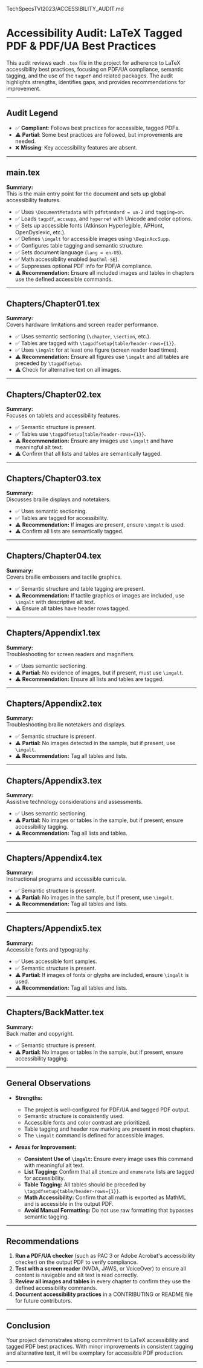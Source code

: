 TechSpecsTVI2023/ACCESSIBILITY_AUDIT.md
# Accessibility Audit: LaTeX Tagged PDF & PDF/UA Best Practices

This audit reviews each `.tex` file in the project for adherence to LaTeX accessibility best practices, focusing on PDF/UA compliance, semantic tagging, and the use of the `tagpdf` and related packages. The audit highlights strengths, identifies gaps, and provides recommendations for improvement.

---

## Audit Legend

- ✅ **Compliant**: Follows best practices for accessible, tagged PDFs.
- ⚠️ **Partial**: Some best practices are followed, but improvements are needed.
- ❌ **Missing**: Key accessibility features are absent.

---

## main.tex

**Summary:**  
This is the main entry point for the document and sets up global accessibility features.

- ✅ Uses `\DocumentMetadata` with `pdfstandard = ua-2` and `tagging=on`.
- ✅ Loads `tagpdf`, `accsupp`, and `hyperref` with Unicode and color options.
- ✅ Sets up accessible fonts (Atkinson Hyperlegible, APHont, OpenDyslexic, etc.).
- ✅ Defines `\imgalt` for accessible images using `\BeginAccSupp`.
- ✅ Configures table tagging and semantic structure.
- ✅ Sets document language (`lang = en-US`).
- ✅ Math accessibility enabled (`mathml-SE`).
- ✅ Suppresses optional PDF info for PDF/A compliance.
- ⚠️ **Recommendation:** Ensure all included images and tables in chapters use the defined accessible commands.

---

## Chapters/Chapter01.tex

**Summary:**  
Covers hardware limitations and screen reader performance.

- ✅ Uses semantic sectioning (`\chapter`, `\section`, etc.).
- ✅ Tables are tagged with `\tagpdfsetup{table/header-rows={1}}`.
- ✅ Uses `\imgalt` for at least one figure (screen reader load times).
- ⚠️ **Recommendation:** Ensure all figures use `\imgalt` and all tables are preceded by `\tagpdfsetup`.
- ⚠️ Check for alternative text on all images.

---

## Chapters/Chapter02.tex

**Summary:**  
Focuses on tablets and accessibility features.

- ✅ Semantic structure is present.
- ✅ Tables use `\tagpdfsetup{table/header-rows={1}}`.
- ⚠️ **Recommendation:** Ensure any images use `\imgalt` and have meaningful alt text.
- ⚠️ Confirm that all lists and tables are semantically tagged.

---

## Chapters/Chapter03.tex

**Summary:**  
Discusses braille displays and notetakers.

- ✅ Uses semantic sectioning.
- ✅ Tables are tagged for accessibility.
- ⚠️ **Recommendation:** If images are present, ensure `\imgalt` is used.
- ⚠️ Confirm all lists are semantically tagged.

---

## Chapters/Chapter04.tex

**Summary:**  
Covers braille embossers and tactile graphics.

- ✅ Semantic structure and table tagging are present.
- ⚠️ **Recommendation:** If tactile graphics or images are included, use `\imgalt` with descriptive alt text.
- ⚠️ Ensure all tables have header rows tagged.

---

## Chapters/Appendix1.tex

**Summary:**  
Troubleshooting for screen readers and magnifiers.

- ✅ Uses semantic sectioning.
- ⚠️ **Partial:** No evidence of images, but if present, must use `\imgalt`.
- ⚠️ **Recommendation:** Ensure all lists and tables are tagged.

---

## Chapters/Appendix2.tex

**Summary:**  
Troubleshooting braille notetakers and displays.

- ✅ Semantic structure is present.
- ⚠️ **Partial:** No images detected in the sample, but if present, use `\imgalt`.
- ⚠️ **Recommendation:** Tag all tables and lists.

---

## Chapters/Appendix3.tex

**Summary:**  
Assistive technology considerations and assessments.

- ✅ Uses semantic sectioning.
- ⚠️ **Partial:** No images or tables in the sample, but if present, ensure accessibility tagging.
- ⚠️ **Recommendation:** Tag all lists and tables.

---

## Chapters/Appendix4.tex

**Summary:**  
Instructional programs and accessible curricula.

- ✅ Semantic structure is present.
- ⚠️ **Partial:** No images in the sample, but if present, use `\imgalt`.
- ⚠️ **Recommendation:** Tag all tables and lists.

---

## Chapters/Appendix5.tex

**Summary:**  
Accessible fonts and typography.

- ✅ Uses accessible font samples.
- ✅ Semantic structure is present.
- ⚠️ **Partial:** If images of fonts or glyphs are included, ensure `\imgalt` is used.
- ⚠️ **Recommendation:** Tag all tables and lists.

---

## Chapters/BackMatter.tex

**Summary:**  
Back matter and copyright.

- ✅ Semantic structure is present.
- ⚠️ **Partial:** No images or tables in the sample, but if present, ensure accessibility tagging.

---

## General Observations

- **Strengths:**
  - The project is well-configured for PDF/UA and tagged PDF output.
  - Semantic structure is consistently used.
  - Accessible fonts and color contrast are prioritized.
  - Table tagging and header row marking are present in most chapters.
  - The `\imgalt` command is defined for accessible images.

- **Areas for Improvement:**
  - **Consistent Use of `\imgalt`:** Ensure every image uses this command with meaningful alt text.
  - **List Tagging:** Confirm that all `itemize` and `enumerate` lists are tagged for accessibility.
  - **Table Tagging:** All tables should be preceded by `\tagpdfsetup{table/header-rows={1}}`.
  - **Math Accessibility:** Confirm that all math is exported as MathML and is accessible in the output PDF.
  - **Avoid Manual Formatting:** Do not use raw formatting that bypasses semantic tagging.

---

## Recommendations

1. **Run a PDF/UA checker** (such as PAC 3 or Adobe Acrobat's accessibility checker) on the output PDF to verify compliance.
2. **Test with a screen reader** (NVDA, JAWS, or VoiceOver) to ensure all content is navigable and alt text is read correctly.
3. **Review all images and tables** in every chapter to confirm they use the defined accessibility commands.
4. **Document accessibility practices** in a CONTRIBUTING or README file for future contributors.

---

## Conclusion

Your project demonstrates strong commitment to LaTeX accessibility and tagged PDF best practices. With minor improvements in consistent tagging and alternative text, it will be exemplary for accessible PDF production.

---